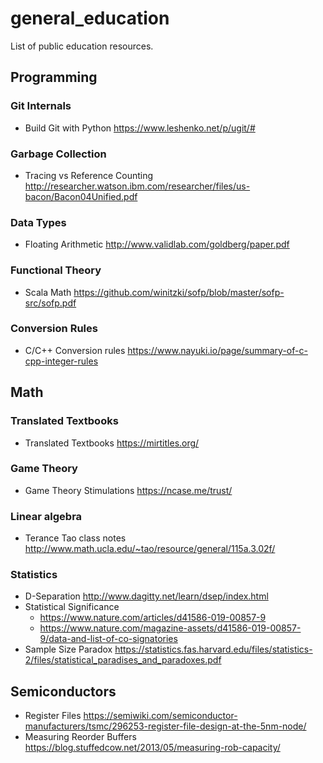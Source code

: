 # general_education
List of public education resources.

## Programming
### Git Internals
* Build Git with Python https://www.leshenko.net/p/ugit/#

### Garbage Collection
* Tracing vs Reference Counting http://researcher.watson.ibm.com/researcher/files/us-bacon/Bacon04Unified.pdf

### Data Types
* Floating Arithmetic http://www.validlab.com/goldberg/paper.pdf

### Functional Theory
* Scala Math https://github.com/winitzki/sofp/blob/master/sofp-src/sofp.pdf

### Conversion Rules
* C/C++ Conversion rules https://www.nayuki.io/page/summary-of-c-cpp-integer-rules

## Math

### Translated Textbooks
* Translated Textbooks https://mirtitles.org/

### Game Theory
* Game Theory Stimulations https://ncase.me/trust/

### Linear algebra
* Terance Tao class notes http://www.math.ucla.edu/~tao/resource/general/115a.3.02f/

### Statistics
* D-Separation http://www.dagitty.net/learn/dsep/index.html
* Statistical Significance
  + https://www.nature.com/articles/d41586-019-00857-9
  + https://www.nature.com/magazine-assets/d41586-019-00857-9/data-and-list-of-co-signatories
* Sample Size Paradox https://statistics.fas.harvard.edu/files/statistics-2/files/statistical_paradises_and_paradoxes.pdf

## Semiconductors
* Register Files https://semiwiki.com/semiconductor-manufacturers/tsmc/296253-register-file-design-at-the-5nm-node/
* Measuring Reorder Buffers https://blog.stuffedcow.net/2013/05/measuring-rob-capacity/
